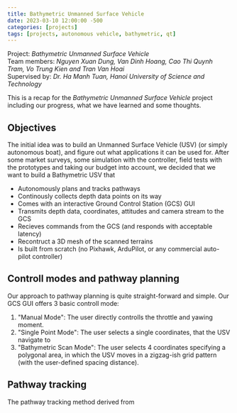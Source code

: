 ```yaml
---
title: Bathymetric Unmanned Surface Vehicle
date: 2023-03-10 12:00:00 -500
categories: [projects]
tags: [projects, autonomous vehicle, bathymetric, qt]
---
```


Project: *Bathymetric Unmanned Surface Vehicle*  
Team members: *Nguyen Xuan Dung, Van Dinh Hoang, Cao Thi Quynh Tram, Vo Trung Kien and Tran Van Hoai*  
Supervised by: *Dr. Ha Manh Tuan, Hanoi University of Science and Technology*

This is a recap for the *Bathymetric Unmanned Surface Vehicle* project including our progress, what we have learned and some thoughts.

## Objectives  
The initial idea was to build an Unmanned Surface Vehicle (USV) (or simply autonomous boat), and figure out what applications it can be used for. After some market surveys, some simulation with the controller, field tests with the prototypes and taking our budget into account, we decided that we want to build a Bathymetric USV that
+ Autonomously plans and tracks pathways
+ Continously collects depth data points on its way
+ Comes with an interactive Ground Control Station (GCS) GUI
+ Transmits depth data, coordinates, attitudes and camera stream to the GCS
+ Recieves commands from the GCS (and responds with acceptable latency)
+ Recontruct a 3D mesh of the scanned terrains
+ Is built from scratch (no Pixhawk, ArduPilot, or any commercial auto-pilot controller)  

## Controll modes and pathway planning
Our approach to pathway planning is quite straight-forward and simple. 
Our GCS GUI offers 3 basic controll mode:
1. "Manual Mode": The user directly controlls the throttle and yawing moment.
2. "Single Point Mode": The user selects a single coordinates, that the USV navigate to   
3. "Bathymetric Scan Mode":  The user selects 4 coordinates specifying a polygonal area, in which the USV moves in a zigzag-ish grid pattern (with the user-defined spacing distance).

## Pathway tracking
The pathway tracking method derived from 




